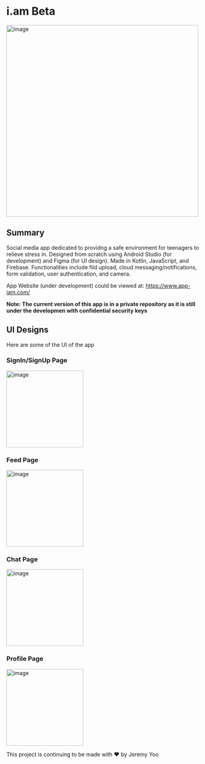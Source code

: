 # i.am Beta 
<img width="500" alt="image" src="https://user-images.githubusercontent.com/59751754/201499843-ea49c2ef-3713-41b4-9691-5aea11cb52dc.png">

## Summary
Social media app dedicated to providng a safe environment for teenagers to relieve stress in. Designed from scratch using Android Studio (for development) and Figma (for UI design). Made in Kotlin, JavaScript, and Firebase. Functionalities include fild upload, cloud messaging/notifications, form validation, user authentication, and camera.

App Website (under development) could be viewed at: https://www.app-iam.com/

**Note: The current version of this app is in a private repository as it is still under the developmen with confidential security keys**

## UI Designs
Here are some of the UI of the app

### SignIn/SignUp Page
<img width="200" alt="image" src="https://user-images.githubusercontent.com/59751754/201499977-db526501-d284-4839-8952-6df20342d850.png">

### Feed Page
<img width="200" alt="image" src="https://user-images.githubusercontent.com/59751754/201499756-b425bc96-28b2-432e-aae2-170aeb79aec0.png">

### Chat Page
<img width="200" alt="image" src="https://user-images.githubusercontent.com/59751754/201499823-cd3308d1-cc1d-417b-8f45-812f9ba1bc5c.png">

### Profile Page
<img width="200" alt="image" src="https://user-images.githubusercontent.com/59751754/201500012-95beaf45-e809-4440-804f-301f1d05ba7f.png">


This project is continuing to be made with ❤️ by Jeremy Yoo
